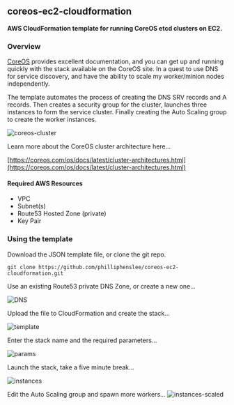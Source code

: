 ## coreos-ec2-cloudformation
**AWS CloudFormation template for running CoreOS etcd clusters on EC2.**
 
### Overview
[CoreOS](https://coreos.com) provides excellent documentation, and you can get up and running quickly with the stack available on the CoreOS site. In a quest to use DNS for service discovery, and have the ability to scale my worker/minion nodes independently.


The template automates the process of creating the DNS SRV records and A records. Then creates a security group for the cluster, launches three instances to form the service cluster. Finally creating the Auto Scaling group to create the worker instances.


![coreos-cluster](http://ph2.us/github/coreos-ec2-cloudformation/aws-etcd2-cluster-prod.png)

Learn more about the CoreOS cluster architecture here...

[https://coreos.com/os/docs/latest/cluster-architectures.html](https://coreos.com/os/docs/latest/cluster-architectures.html)


#### Required AWS Resources

* VPC
* Subnet(s)
* Route53 Hosted Zone (private)
* Key Pair

### Using the template
Download the JSON template file, or clone the git repo. 

```shell
git clone https://github.com/philliphenslee/coreos-ec2-cloudformation.git
```



Use an existing Route53 private DNS Zone, or create a new one...

![DNS](http://ph2.us/github/coreos-ec2-cloudformation/aws-dns-zone.png)




Upload the file to CloudFormation and create the stack...

![template](http://ph2.us/github/coreos-ec2-cloudformation/aws-cf-designer.png)




Enter the stack name and the required parameters...

![params](http://ph2.us/github/coreos-ec2-cloudformation/aws-cf-parameters.png)




Launch the stack, take a five minute break...

![instances](http://ph2.us/github/coreos-ec2-cloudformation/aws-instances.png)



Edit the Auto Scaling group and spawn more workers...
![instances-scaled](http://ph2.us/github/coreos-ec2-cloudformation/aws-instances-scaled.png)







